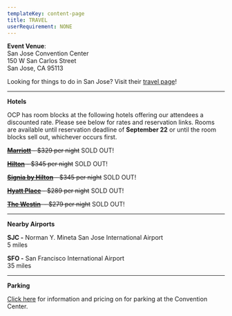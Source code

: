 ```yaml
---
templateKey: content-page
title: TRAVEL
userRequirement: NONE
---
```

**Event Venue**: \
San Jose Convention Center\
150 W San Carlos Street\
San Jose, CA 95113

Looking for things to do in San Jose? Visit their [travel page](https://www.sanjose.org/things-to-do)!

- - -

**Hotels**

OCP has room blocks at the following hotels offering our attendees a discounted rate. Please see below for rates and reservation links. Rooms are available until reservation deadline of **September 22** or until the room blocks sell out, whichever occurs first. 

~~**[Marriott](https://www.marriott.com/en-us/hotels/sjcsj-san-jose-marriott/overview/?scid=f2ae0541-1279-4f24-b197-a979c79310b0)** - $329 per night~~ SOLD OUT!

~~**[Hilton](https://www.hilton.com/en/hotels/sjcshhf-hilton-san-jose/?SEO_id=GMB-AMER-HH-SJCSHHF&y_source=1_MTIyMDg2MC03MTUtbG9jYXRpb24ud2Vic2l0ZQ==)** - $345 per night~~ SOLD OUT!

~~**[Signia by Hilton](https://www.hilton.com/en/hotels/sjcsmsa-signia-san-jose/?SEO_id=GMB-AMER-SA-SJCSMSA&y_source=1_MjkxMDY1OTktNzE1LWxvY2F0aW9uLndlYnNpdGU=)** - $345 per night~~ SOLD OUT!

~~**[Hyatt Place](https://www.hyatt.com/en-US/hotel/california/hyatt-place-san-jose-downtown/sjczj?src=corp_lclb_gmb_seo_sjczj#quickbook)** - $289 per night~~ SOLD OUT!

~~**[The Westin](https://www.marriott.com/en-us/hotels/sjcwi-the-westin-san-jose/overview/?scid=f2ae0541-1279-4f24-b197-a979c79310b0)**  - $279 per night~~ SOLD OUT!

- - -

**Nearby Airports**

**SJC -** Norman Y. Mineta San Jose International Airport\
5 miles

**SFO -** San Francisco International Airport \
35 miles 

- - -

**Parking**

[Click here](https://www.sanjose.org/pdf/convention-center-parking) for information and pricing on for parking at the Convention Center.
